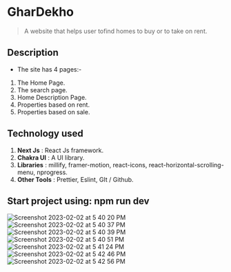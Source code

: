 # GharDekho

> A website that helps user tofind homes to buy or to take on rent.

## Description

- The site has 4 pages:-

1. The Home Page.
2. The search page.
3. Home Description Page.
4. Properties based on rent.
5. Properties based on sale.

## Technology used

1. **Next Js** : React Js framework.
2. **Chakra UI** : A UI library.
3. **Libraries** : millify, framer-motion, react-icons, react-horizontal-scrolling-menu, nprogress.
4. **Other Tools** : Prettier, Eslint, GIt / Github.

## Start project using: npm run dev
![Screenshot 2023-02-02 at 5 40 20 PM](https://user-images.githubusercontent.com/114575564/216323760-9fbc3b38-e4b3-4391-a094-06bb526ba959.png)
![Screenshot 2023-02-02 at 5 40 37 PM](https://user-images.githubusercontent.com/114575564/216323792-db09a5e4-1f5b-4a40-9530-b199c7d064c5.png)
![Screenshot 2023-02-02 at 5 40 39 PM](https://user-images.githubusercontent.com/114575564/216323800-6fefda66-5460-457a-a741-c7ce9d485034.png)
![Screenshot 2023-02-02 at 5 40 51 PM](https://user-images.githubusercontent.com/114575564/216323808-8bc1d134-83bb-41b0-bb21-4db8db90b814.png)
![Screenshot 2023-02-02 at 5 41 24 PM](https://user-images.githubusercontent.com/114575564/216323818-c1214663-1105-438f-8e5a-eacb1bf6b918.png)
![Screenshot 2023-02-02 at 5 42 46 PM](https://user-images.githubusercontent.com/114575564/216323826-777429a9-dcc6-4dfd-885d-a1a26f6eb06d.png)
![Screenshot 2023-02-02 at 5 42 56 PM](https://user-images.githubusercontent.com/114575564/216323836-4b2afda5-d72e-467d-9743-986b0882b652.png)
